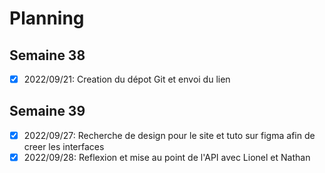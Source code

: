 # Planning
## Semaine 38
- [x] 2022/09/21: Creation du dépot Git et envoi du lien

## Semaine 39
- [x] 2022/09/27: Recherche de design pour le site et tuto sur figma afin de creer les interfaces
- [x] 2022/09/28: Reflexion et mise au point de l'API avec Lionel et Nathan
